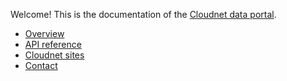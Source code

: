 Welcome! This is the documentation of the [Cloudnet data portal](https://cloudnet.fmi.fi).

* [Overview](overview.md)
* [API reference](apis.md)
* [Cloudnet sites](sites.md)
* [Contact](contact.md)
